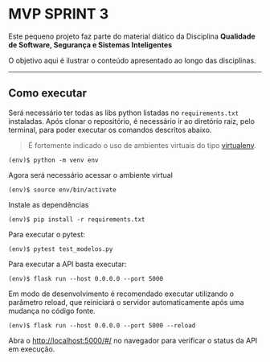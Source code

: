 # MVP SPRINT 3

Este pequeno projeto faz parte do material diático da Disciplina **Qualidade de Software, Segurança e Sistemas Inteligentes** 

O objetivo aqui é ilustrar o conteúdo apresentado ao longo das disciplinas.

---
## Como executar 


Será necessário ter todas as libs python listadas no `requirements.txt` instaladas.
Após clonar o repositório, é necessário ir ao diretório raiz, pelo terminal, para poder executar os comandos descritos abaixo.

> É fortemente indicado o uso de ambientes virtuais do tipo [virtualenv](https://virtualenv.pypa.io/en/latest/installation.html).

```
(env)$ python -m venv env
```
Agora será necessário acessar o ambiente virtual 

```
(env)$ source env/bin/activate
```

Instale as dependências 

```
(env)$ pip install -r requirements.txt
```

Para executar o pytest:
```
(env)$ pytest test_modelos.py 
```

Para executar a API  basta executar:

```
(env)$ flask run --host 0.0.0.0 --port 5000
```

Em modo de desenvolvimento é recomendado executar utilizando o parâmetro reload, que reiniciará o servidor
automaticamente após uma mudança no código fonte. 

```
(env)$ flask run --host 0.0.0.0 --port 5000 --reload
```

Abra o [http://localhost:5000/#/](http://localhost:5000/#/) no navegador para verificar o status da API em execução.
